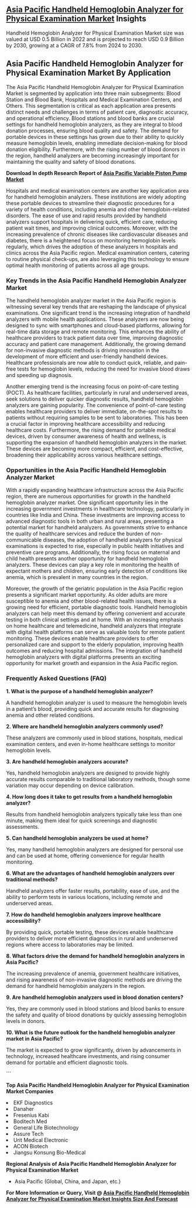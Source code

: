 <h2><a href="https://www.verifiedmarketreports.com/download-sample/?rid=527672&amp;utm_source=Github-Feb&amp;utm_medium=225" target="_blank">Asia Pacific Handheld Hemoglobin Analyzer for Physical Examination Market</a> Insights</h2><p>Handheld Hemoglobin Analyzer for Physical Examination Market size was valued at USD 0.5 Billion in 2022 and is projected to reach USD 0.9 Billion by 2030, growing at a CAGR of 7.8% from 2024 to 2030.</p><p><h2>Asia Pacific Handheld Hemoglobin Analyzer for Physical Examination Market By Application</h2> <p>The Asia Pacific Handheld Hemoglobin Analyzer for Physical Examination Market is segmented by application into three main subsegments: Blood Station and Blood Bank, Hospitals and Medical Examination Centers, and Others. This segmentation is critical as each application area presents distinct needs and challenges in terms of patient care, diagnostic accuracy, and operational efficiency. Blood stations and blood banks are crucial settings for handheld hemoglobin analyzers, as they are integral to blood donation processes, ensuring blood quality and safety. The demand for portable devices in these settings has grown due to their ability to quickly measure hemoglobin levels, enabling immediate decision-making for blood donation eligibility. Furthermore, with the rising number of blood donors in the region, handheld analyzers are becoming increasingly important for maintaining the quality and safety of blood donations. <p><p><strong>Download In depth Research Report of <a href="https://www.verifiedmarketreports.com/download-sample/?rid=236118&amp;utm_source=Pulse-Dec&amp;utm_medium=225" target="_blank">Asia Pacific Variable Piston Pump Market</a></strong></p></p> <p>Hospitals and medical examination centers are another key application area for handheld hemoglobin analyzers. These institutions are widely adopting these portable devices to streamline their diagnostic procedures for a variety of health conditions, including anemia and other hemoglobin-related disorders. The ease of use and rapid results provided by handheld analyzers support hospitals in delivering quick, efficient care, reducing patient wait times, and improving clinical outcomes. Moreover, with the increasing prevalence of chronic diseases like cardiovascular diseases and diabetes, there is a heightened focus on monitoring hemoglobin levels regularly, which drives the adoption of these analyzers in hospitals and clinics across the Asia Pacific region. Medical examination centers, catering to routine physical check-ups, are also leveraging this technology to ensure optimal health monitoring of patients across all age groups.</p> <h3>Key Trends in the Asia Pacific Handheld Hemoglobin Analyzer Market</h3> <p>The handheld hemoglobin analyzer market in the Asia Pacific region is witnessing several key trends that are reshaping the landscape of physical examinations. One significant trend is the increasing integration of handheld analyzers with mobile health applications. These analyzers are now being designed to sync with smartphones and cloud-based platforms, allowing for real-time data storage and remote monitoring. This enhances the ability of healthcare providers to track patient data over time, improving diagnostic accuracy and patient care management. Additionally, the growing demand for non-invasive diagnostic methods is driving innovation in the development of more efficient and user-friendly handheld devices. Healthcare professionals are now able to conduct quick, reliable, and pain-free tests for hemoglobin levels, reducing the need for invasive blood draws and speeding up diagnosis. <p>Another emerging trend is the increasing focus on point-of-care testing (POCT). As healthcare facilities, particularly in rural and underserved areas, seek solutions to deliver quicker diagnostic results, handheld hemoglobin analyzers are gaining popularity. The convenience of point-of-care testing enables healthcare providers to deliver immediate, on-the-spot results to patients without requiring samples to be sent to laboratories. This has been a crucial factor in improving healthcare accessibility and reducing healthcare costs. Furthermore, the rising demand for portable medical devices, driven by consumer awareness of health and wellness, is supporting the expansion of handheld hemoglobin analyzers in the market. These devices are becoming more compact, efficient, and cost-effective, broadening their applicability across various healthcare settings.</p> <h3>Opportunities in the Asia Pacific Handheld Hemoglobin Analyzer Market</h3> <p>With a rapidly expanding healthcare infrastructure across the Asia Pacific region, there are numerous opportunities for growth in the handheld hemoglobin analyzer market. One significant opportunity lies in the increasing government investments in healthcare technology, particularly in countries like India and China. These investments are improving access to advanced diagnostic tools in both urban and rural areas, presenting a potential market for handheld analyzers. As governments strive to enhance the quality of healthcare services and reduce the burden of non-communicable diseases, the adoption of handheld analyzers for physical examinations is expected to rise, especially in public health initiatives and preventive care programs. Additionally, the rising focus on maternal and child health presents another opportunity for handheld hemoglobin analyzers. These devices can play a key role in monitoring the health of expectant mothers and children, ensuring early detection of conditions like anemia, which is prevalent in many countries in the region. <p>Moreover, the growth of the geriatric population in the Asia Pacific region presents a significant market opportunity. As older adults are more susceptible to anemia and other blood-related health issues, there is a growing need for efficient, portable diagnostic tools. Handheld hemoglobin analyzers can help meet this demand by offering convenient and accurate testing in both clinical settings and at home. With an increasing emphasis on home healthcare and telemedicine, handheld analyzers that integrate with digital health platforms can serve as valuable tools for remote patient monitoring. These devices enable healthcare providers to offer personalized care and support to the elderly population, improving health outcomes and reducing hospital admissions. The integration of handheld hemoglobin analyzers with digital platforms presents an exciting opportunity for market growth and expansion in the Asia Pacific region.</p> <h3>Frequently Asked Questions (FAQ)</h3> <p><strong>1. What is the purpose of a handheld hemoglobin analyzer?</strong></p> <p>A handheld hemoglobin analyzer is used to measure the hemoglobin levels in a patient’s blood, providing quick and accurate results for diagnosing anemia and other related conditions.</p> <p><strong>2. Where are handheld hemoglobin analyzers commonly used?</strong></p> <p>These analyzers are commonly used in blood stations, hospitals, medical examination centers, and even in-home healthcare settings to monitor hemoglobin levels.</p> <p><strong>3. Are handheld hemoglobin analyzers accurate?</strong></p> <p>Yes, handheld hemoglobin analyzers are designed to provide highly accurate results comparable to traditional laboratory methods, though some variation may occur depending on device calibration.</p> <p><strong>4. How long does it take to get results from a handheld hemoglobin analyzer?</strong></p> <p>Results from handheld hemoglobin analyzers typically take less than one minute, making them ideal for quick screenings and diagnostic assessments.</p> <p><strong>5. Can handheld hemoglobin analyzers be used at home?</strong></p> <p>Yes, many handheld hemoglobin analyzers are designed for personal use and can be used at home, offering convenience for regular health monitoring.</p> <p><strong>6. What are the advantages of handheld hemoglobin analyzers over traditional methods?</strong></p> <p>Handheld analyzers offer faster results, portability, ease of use, and the ability to perform tests in various locations, including remote and underserved areas.</p> <p><strong>7. How do handheld hemoglobin analyzers improve healthcare accessibility?</strong></p> <p>By providing quick, portable testing, these devices enable healthcare providers to deliver more efficient diagnostics in rural and underserved regions where access to laboratories may be limited.</p> <p><strong>8. What factors drive the demand for handheld hemoglobin analyzers in Asia Pacific?</strong></p> <p>The increasing prevalence of anemia, government healthcare initiatives, and rising awareness of non-invasive diagnostic methods are driving the demand for handheld hemoglobin analyzers in the region.</p> <p><strong>9. Are handheld hemoglobin analyzers used in blood donation centers?</strong></p> <p>Yes, they are commonly used in blood stations and blood banks to ensure the safety and quality of blood donations by quickly assessing hemoglobin levels in donors.</p> <p><strong>10. What is the future outlook for the handheld hemoglobin analyzer market in Asia Pacific?</strong></p> <p>The market is expected to grow significantly, driven by advancements in technology, increased healthcare investments, and rising consumer demand for portable and efficient diagnostic tools.</p> ```</p><p><strong>Top Asia Pacific Handheld Hemoglobin Analyzer for Physical Examination Market Companies</strong></p><div data-test-id=""><p><li>EKF Diagnostics</li><li> Danaher</li><li> Fresenius Kabi</li><li> Boditech Med</li><li> General Life Biotechnology</li><li> Assure Tech</li><li> Urit Medical Electronic</li><li> ACON Biotech</li><li> Jiangsu Konsung Bio-Medical</li></p><div><strong>Regional Analysis of&nbsp;Asia Pacific Handheld Hemoglobin Analyzer for Physical Examination Market</strong></div><ul><li dir="ltr"><p dir="ltr">Asia Pacific (Global, China, and Japan, etc.)</p></li></ul><p><strong>For More Information or Query, Visit @&nbsp;</strong><strong><a href="https://www.verifiedmarketreports.com/product/handheld-hemoglobin-analyzer-for-physical-examination-market/?utm_source=Github-Feb&amp;utm_medium=225" target="_blank">Asia Pacific Handheld Hemoglobin Analyzer for Physical Examination Market Insights Size And Forecast</a></strong></p></div><h2>&nbsp;</h2><div data-test-id="">&nbsp;</div>
